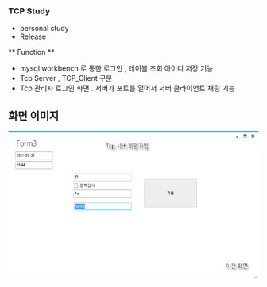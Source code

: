 ### TCP Study
- personal study
- Release


** Function **


- mysql workbench 로 통한 로그인 , 테이블 조회 아이디 저장 기능
- Tcp Server , TCP_Client 구분
- Tcp 관리자 로그인 화면 . 서버가 포트를 열어서 서버  클라이언트 채팅 기능

## 화면 이미지

<img src="https://github.com/SonJunYoung354/Tcp-Server-Client/blob/main/img/Join.PNG" height="300px" title="메인 화면" alt="RubberDuck"></img><br/>
